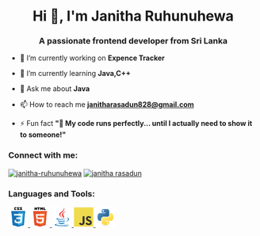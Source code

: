 <h1 align="center">Hi 👋, I'm Janitha Ruhunuhewa</h1>
<h3 align="center">A passionate frontend developer from Sri Lanka</h3>

- 🔭 I’m currently working on **Expence Tracker**

- 🌱 I’m currently learning **Java,C++**

- 💬 Ask me about **Java**

- 📫 How to reach me **janitharasadun828@gmail.com**

- ⚡ Fun fact **"👾 My code runs perfectly... until I actually need to show it to someone!"**

<h3 align="left">Connect with me:</h3>
<p align="left">
<a href="https://linkedin.com/in/janitha-ruhunuhewa" target="blank"><img align="center" src="https://raw.githubusercontent.com/rahuldkjain/github-profile-readme-generator/master/src/images/icons/Social/linked-in-alt.svg" alt="janitha-ruhunuhewa" height="30" width="40" /></a>
<a href="https://fb.com/janitha rasadun" target="blank"><img align="center" src="https://raw.githubusercontent.com/rahuldkjain/github-profile-readme-generator/master/src/images/icons/Social/facebook.svg" alt="janitha rasadun" height="30" width="40" /></a>
</p>

<h3 align="left">Languages and Tools:</h3>
<p align="left"> <a href="https://www.w3schools.com/css/" target="_blank" rel="noreferrer"> <img src="https://raw.githubusercontent.com/devicons/devicon/master/icons/css3/css3-original-wordmark.svg" alt="css3" width="40" height="40"/> </a> <a href="https://www.w3.org/html/" target="_blank" rel="noreferrer"> <img src="https://raw.githubusercontent.com/devicons/devicon/master/icons/html5/html5-original-wordmark.svg" alt="html5" width="40" height="40"/> </a> <a href="https://www.java.com" target="_blank" rel="noreferrer"> <img src="https://raw.githubusercontent.com/devicons/devicon/master/icons/java/java-original.svg" alt="java" width="40" height="40"/> </a> <a href="https://developer.mozilla.org/en-US/docs/Web/JavaScript" target="_blank" rel="noreferrer"> <img src="https://raw.githubusercontent.com/devicons/devicon/master/icons/javascript/javascript-original.svg" alt="javascript" width="40" height="40"/> </a> <a href="https://www.python.org" target="_blank" rel="noreferrer"> <img src="https://raw.githubusercontent.com/devicons/devicon/master/icons/python/python-original.svg" alt="python" width="40" height="40"/> </a> </p>
